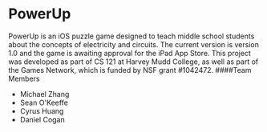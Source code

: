 # PowerUp
PowerUp is an iOS puzzle game designed to teach middle school students about the concepts of electricity and circuits. The current version is version 1.0 and the game is awaiting approval for the iPad App Store. This project was developed as part of CS 121 at Harvey Mudd College, as well as part of the Games Network, which is funded by NSF grant #1042472.
####Team Members
- Michael Zhang
- Sean O'Keeffe
- Cyrus Huang
- Daniel Cogan
